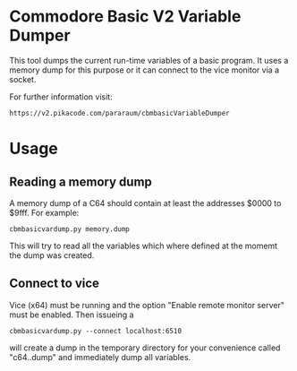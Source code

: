 # Commodore Basic V2 Variable Dumper

This tool dumps the current run-time variables of a basic program. It
uses a memory dump for this purpose or it can connect to the vice
monitor via a socket.

For further information visit:

	https://v2.pikacode.com/pararaum/cbmbasicVariableDumper

# Usage

## Reading a memory dump

A memory dump of a C64 should contain at least the addresses $0000 to
$9fff.  For example:

```
cbmbasicvardump.py memory.dump
```

This will try to read all the variables which where defined at the
momemt the dump was created.

## Connect to vice

Vice (x64) must be running and the option "Enable remote monitor
server" must be enabled. Then issueing a

```
cbmbasicvardump.py --connect localhost:6510
```

will create a dump in the temporary directory for your convenience
called "c64.<random>.dump" and immediately dump all variables.


